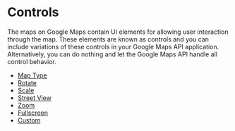 # Controls

The maps on Google Maps contain UI elements for allowing user interaction through the map. These elements are known as
controls and you can include variations of these controls in your Google Maps API application. Alternatively, you can
do nothing and let the Google Maps API handle all control behavior.

 - [Map Type](/docs/control/map_type.md)
 - [Rotate](/docs/control/rotate.md)
 - [Scale](/docs/control/scale.md)
 - [Street View](/docs/control/street_view.md)
 - [Zoom](/docs/control/zoom.md)
 - [Fullscreen](/docs/control/fullscreen.md)
 - [Custom](/docs/control/custom.md)
